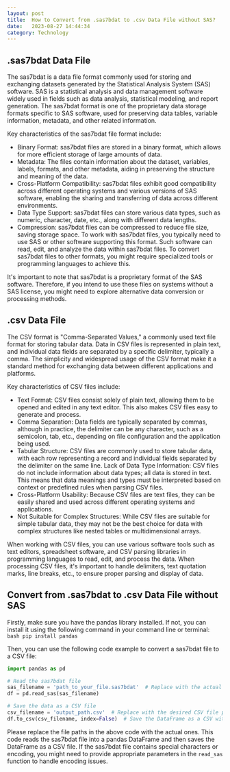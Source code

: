 ```yaml
---
layout: post
title:  How to Convert from .sas7bdat to .csv Data File without SAS?
date:   2023-08-27 14:44:34
category: Technology
---
```


## .sas7bdat Data File

The sas7bdat is a data file format commonly used for storing and exchanging datasets generated by the Statistical Analysis System (SAS) software. SAS is a statistical analysis and data management software widely used in fields such as data analysis, statistical modeling, and report generation. The sas7bdat format is one of the proprietary data storage formats specific to SAS software, used for preserving data tables, variable information, metadata, and other related information.

Key characteristics of the sas7bdat file format include:

- Binary Format: sas7bdat files are stored in a binary format, which allows for more efficient storage of large amounts of data.
- Metadata: The files contain information about the dataset, variables, labels, formats, and other metadata, aiding in preserving the structure and meaning of the data.
- Cross-Platform Compatibility: sas7bdat files exhibit good compatibility across different operating systems and various versions of SAS software, enabling the sharing and transferring of data across different environments.
- Data Type Support: sas7bdat files can store various data types, such as numeric, character, date, etc., along with different data lengths.
- Compression: sas7bdat files can be compressed to reduce file size, saving storage space.
  To work with sas7bdat files, you typically need to use SAS or other software supporting this format. Such software can read, edit, and analyze the data within sas7bdat files. To convert sas7bdat files to other formats, you might require specialized tools or programming languages to achieve this.

It's important to note that sas7bdat is a proprietary format of the SAS software. Therefore, if you intend to use these files on systems without a SAS license, you might need to explore alternative data conversion or processing methods.

## .csv Data File

The CSV format is "Comma-Separated Values," a commonly used text file format for storing tabular data. Data in CSV files is represented in plain text, and individual data fields are separated by a specific delimiter, typically a comma. The simplicity and widespread usage of the CSV format make it a standard method for exchanging data between different applications and platforms.

Key characteristics of CSV files include:

- Text Format: CSV files consist solely of plain text, allowing them to be opened and edited in any text editor. This also makes CSV files easy to generate and process.
- Comma Separation: Data fields are typically separated by commas, although in practice, the delimiter can be any character, such as a semicolon, tab, etc., depending on file configuration and the application being used.
- Tabular Structure: CSV files are commonly used to store tabular data, with each row representing a record and individual fields separated by the delimiter on the same line.
  Lack of Data Type Information: CSV files do not include information about data types; all data is stored in text. This means that data meanings and types must be interpreted based on context or predefined rules when parsing CSV files.
- Cross-Platform Usability: Because CSV files are text files, they can be easily shared and used across different operating systems and applications.
- Not Suitable for Complex Structures: While CSV files are suitable for simple tabular data, they may not be the best choice for data with complex structures like nested tables or multidimensional arrays.

When working with CSV files, you can use various software tools such as text editors, spreadsheet software, and CSV parsing libraries in programming languages to read, edit, and process the data. When processing CSV files, it's important to handle delimiters, text quotation marks, line breaks, etc., to ensure proper parsing and display of data.

## Convert from .sas7bdat to .csv Data File without SAS

Firstly, make sure you have the pandas library installed. If not, you can install it using the following command in your command line or terminal: ```bash pip install pandas ``` 

Then, you can use the following code example to convert a sas7bdat file to a CSV file: 
```python
import pandas as pd

# Read the sas7bdat file
sas_filename = 'path_to_your_file.sas7bdat'  # Replace with the actual file path
df = pd.read_sas(sas_filename)

# Save the data as a CSV file
csv_filename = 'output_path.csv'  # Replace with the desired CSV file path
df.to_csv(csv_filename, index=False)  # Save the DataFrame as a CSV without including the index column
```

Please replace the file paths in the above code with the actual ones. This code reads the sas7bdat file into a pandas DataFrame and then saves the DataFrame as a CSV file. If the sas7bdat file contains special characters or encoding, you might need to provide appropriate parameters in the `read_sas` function to handle encoding issues. 
